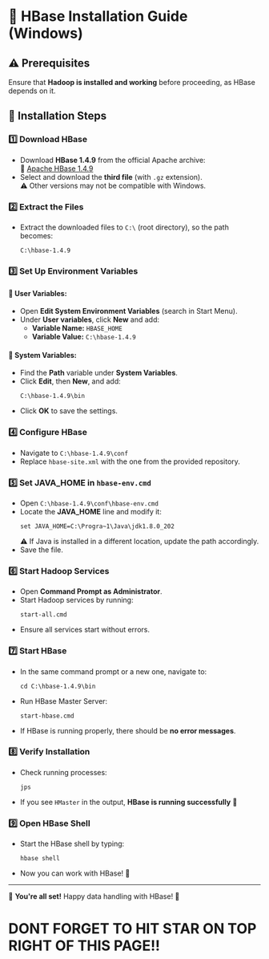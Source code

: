 # 🚀 HBase Installation Guide (Windows)

## ⚠️ Prerequisites
Ensure that **Hadoop is installed and working** before proceeding, as HBase depends on it.

## 📌 Installation Steps

### 1️⃣ Download HBase
- Download **HBase 1.4.9** from the official Apache archive:  
  🔗 [Apache HBase 1.4.9](https://archive.apache.org/dist/hbase/1.4.9/)  
- Select and download the **third file** (with `.gz` extension).  
  ⚠️ Other versions may not be compatible with Windows.

### 2️⃣ Extract the Files
- Extract the downloaded files to `C:\` (root directory), so the path becomes:
  ```
  C:\hbase-1.4.9
  ```

### 3️⃣ Set Up Environment Variables
#### 🔹 User Variables:
- Open **Edit System Environment Variables** (search in Start Menu).
- Under **User variables**, click **New** and add:
  - **Variable Name:** `HBASE_HOME`
  - **Variable Value:** `C:\hbase-1.4.9`

#### 🔹 System Variables:
- Find the **Path** variable under **System Variables**.
- Click **Edit**, then **New**, and add:
  ```
  C:\hbase-1.4.9\bin
  ```
- Click **OK** to save the settings.

### 4️⃣ Configure HBase
- Navigate to `C:\hbase-1.4.9\conf`
- Replace `hbase-site.xml` with the one from the provided repository.

### 5️⃣ Set JAVA_HOME in `hbase-env.cmd`
- Open `C:\hbase-1.4.9\conf\hbase-env.cmd`
- Locate the **JAVA_HOME** line and modify it:
  ```
  set JAVA_HOME=C:\Progra~1\Java\jdk1.8.0_202
  ```
  ⚠️ If Java is installed in a different location, update the path accordingly.
- Save the file.

### 6️⃣ Start Hadoop Services
- Open **Command Prompt as Administrator**.
- Start Hadoop services by running:
  ```
  start-all.cmd
  ```
- Ensure all services start without errors.

### 7️⃣ Start HBase
- In the same command prompt or a new one, navigate to:
  ```
  cd C:\hbase-1.4.9\bin
  ```
- Run HBase Master Server:
  ```
  start-hbase.cmd
  ```
- If HBase is running properly, there should be **no error messages**.

### 8️⃣ Verify Installation
- Check running processes:
  ```
  jps
  ```
- If you see `HMaster` in the output, **HBase is running successfully** 🎉

### 9️⃣ Open HBase Shell
- Start the HBase shell by typing:
  ```
  hbase shell
  ```
- Now you can work with HBase! 🚀

---
🎯 **You're all set!** Happy data handling with HBase! 🎉

# DONT FORGET TO HIT STAR ON TOP RIGHT OF THIS PAGE!!
